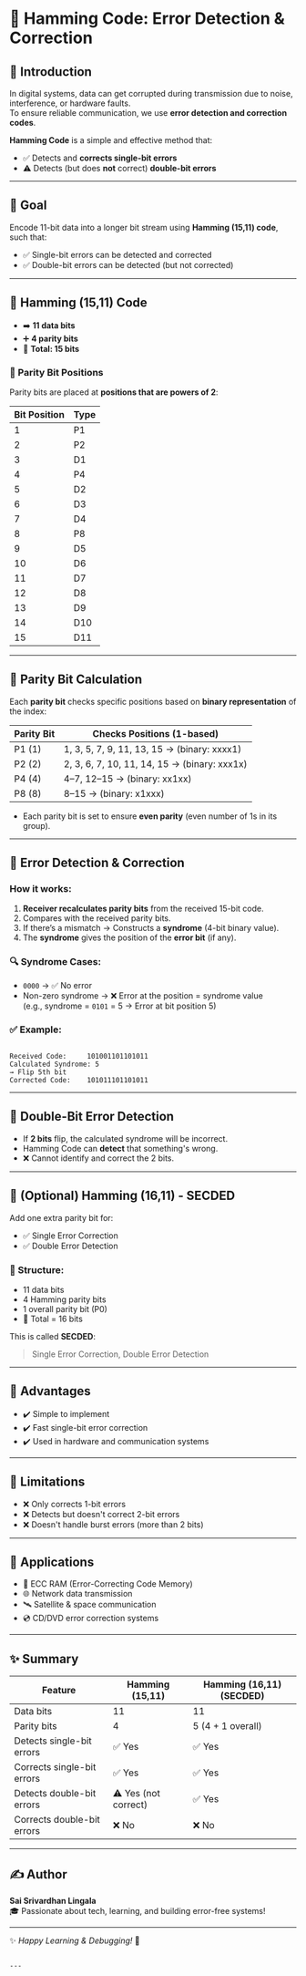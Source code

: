 
# 🧠 Hamming Code: Error Detection & Correction

## 📌 Introduction
In digital systems, data can get corrupted during transmission due to noise, interference, or hardware faults.  
To ensure reliable communication, we use **error detection and correction codes**.

**Hamming Code** is a simple and effective method that:
- ✅ Detects and **corrects single-bit errors**
- ⚠️ Detects (but does **not** correct) **double-bit errors**

---

## 📌 Goal
Encode 11-bit data into a longer bit stream using **Hamming (15,11) code**, such that:
- ✅ Single-bit errors can be detected and corrected
- ✅ Double-bit errors can be detected (but not corrected)

---

## 📌 Hamming (15,11) Code
- ➡️ **11 data bits**
- ➕ **4 parity bits**
- 📏 **Total: 15 bits**

### 📍 Parity Bit Positions
Parity bits are placed at **positions that are powers of 2**:

| Bit Position | Type   |
|--------------|--------|
| 1            | P1     |
| 2            | P2     |
| 3            | D1     |
| 4            | P4     |
| 5            | D2     |
| 6            | D3     |
| 7            | D4     |
| 8            | P8     |
| 9            | D5     |
| 10           | D6     |
| 11           | D7     |
| 12           | D8     |
| 13           | D9     |
| 14           | D10    |
| 15           | D11    |

---

## 📌 Parity Bit Calculation

Each **parity bit** checks specific positions based on **binary representation** of the index:

| Parity Bit | Checks Positions (1-based)                                                                 |
|------------|---------------------------------------------------------------------------------------------|
| P1 (1)     | 1, 3, 5, 7, 9, 11, 13, 15  → (binary: xxxx1)                                                |
| P2 (2)     | 2, 3, 6, 7, 10, 11, 14, 15 → (binary: xxx1x)                                                |
| P4 (4)     | 4–7, 12–15               → (binary: xx1xx)                                                  |
| P8 (8)     | 8–15                      → (binary: x1xxx)                                                 |

- Each parity bit is set to ensure **even parity** (even number of 1s in its group).

---

## 📌 Error Detection & Correction

### How it works:
1. **Receiver recalculates parity bits** from the received 15-bit code.
2. Compares with the received parity bits.
3. If there’s a mismatch → Constructs a **syndrome** (4-bit binary value).
4. The **syndrome** gives the position of the **error bit** (if any).

### 🔍 Syndrome Cases:
- `0000` → ✅ No error
- Non-zero syndrome → ❌ Error at the position = syndrome value  
  (e.g., syndrome = `0101` = 5 → Error at bit position 5)

### ✅ Example:
```

Received Code:     101001101101011
Calculated Syndrome: 5
→ Flip 5th bit
Corrected Code:    101011101101011

```

---

## 📌 Double-Bit Error Detection
- If **2 bits** flip, the calculated syndrome will be incorrect.
- Hamming Code can **detect** that something's wrong.
- ❌ Cannot identify and correct the 2 bits.

---

## 📌 (Optional) Hamming (16,11) - SECDED

Add one extra parity bit for:
- ✅ Single Error Correction
- ✅ Double Error Detection

### 🔹 Structure:
- 11 data bits  
- 4 Hamming parity bits  
- 1 overall parity bit (P0)  
- 🔄 Total = 16 bits

This is called **SECDED**:
> Single Error Correction, Double Error Detection

---

## 📌 Advantages
- ✔️ Simple to implement
- ✔️ Fast single-bit error correction
- ✔️ Used in hardware and communication systems

---

## 📌 Limitations
- ❌ Only corrects 1-bit errors
- ❌ Detects but doesn't correct 2-bit errors
- ❌ Doesn't handle burst errors (more than 2 bits)

---

## 📌 Applications
- 💾 ECC RAM (Error-Correcting Code Memory)
- 🌐 Network data transmission
- 🛰️ Satellite & space communication
- 💿 CD/DVD error correction systems

---

## ✨ Summary

| Feature                     | Hamming (15,11)        | Hamming (16,11) (SECDED)   |
|----------------------------|------------------------|----------------------------|
| Data bits                  | 11                     | 11                         |
| Parity bits                | 4                      | 5 (4 + 1 overall)          |
| Detects single-bit errors  | ✅ Yes                 | ✅ Yes                     |
| Corrects single-bit errors | ✅ Yes                 | ✅ Yes                     |
| Detects double-bit errors  | ⚠️ Yes (not correct)   | ✅ Yes                     |
| Corrects double-bit errors | ❌ No                  | ❌ No                      |

---

## ✍️ Author

**Sai Srivardhan Lingala**  
🎓 Passionate about tech, learning, and building error-free systems!  

---

✨ *Happy Learning & Debugging!* 🚀  
```

---


